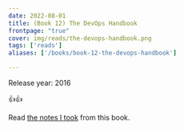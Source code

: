 ```yaml
---
date: 2022-08-01
title: (Book 12) The DevOps Handbook
frontpage: "true"
cover: img/reads/the-devops-handbook.png
tags: ['reads']
aliases: ['/books/book-12-the-devops-handbook']

---
```


Release year: 2016

👍👍

Read [the notes I took](https://drive.google.com/file/d/1_ZIhBeoiBtYn8H_vTTaXvb49X_xEsBt_/view?usp=drive_link) from this book.

